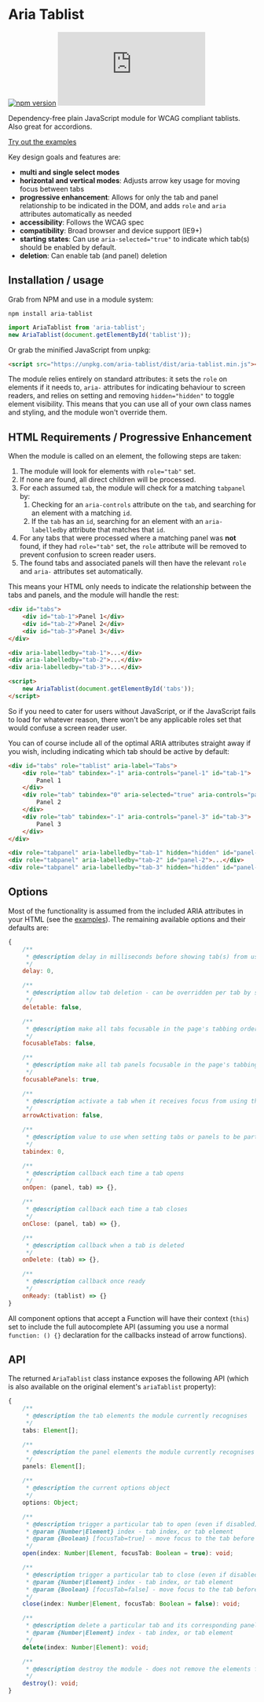 # Aria Tablist

[![npm version](https://img.shields.io/npm/v/aria-tablist.svg)](http://npm.im/aria-tablist)
[![gzip size](http://img.badgesize.io/https://unpkg.com/aria-tablist/dist/aria-tablist.min.js?compression=gzip)](https://unpkg.com/aria-tablist/dist/aria-tablist.min.js)

Dependency-free plain JavaScript module for WCAG compliant tablists. Also great for accordions.

[Try out the examples](https://mynamesleon.github.io/aria-tablist/examples/)

Key design goals and features are:

-   **multi and single select modes**
-   **horizontal and vertical modes**: Adjusts arrow key usage for moving focus between tabs
-   **progressive enhancement**: Allows for only the tab and panel relationship to be indicated in the DOM, and adds `role` and `aria` attributes automatically as needed
-   **accessibility**: Follows the WCAG spec
-   **compatibility**: Broad browser and device support (IE9+)
-   **starting states**: Can use `aria-selected="true"` to indicate which tab(s) should be enabled by default.
-   **deletion**: Can enable tab (and panel) deletion

## Installation / usage

Grab from NPM and use in a module system:

```
npm install aria-tablist
```

```javascript
import AriaTablist from 'aria-tablist';
new AriaTablist(document.getElementById('tablist'));
```

Or grab the minified JavaScript from unpkg:

```html
<script src="https://unpkg.com/aria-tablist/dist/aria-tablist.min.js"></script>
```

The module relies entirely on standard attributes: it sets the `role` on elements if it needs to, `aria-` attributes for indicating behaviour to screen readers, and relies on setting and removing `hidden="hidden"` to toggle element visibility. This means that you can use all of your own class names and styling, and the module won't override them.

## HTML Requirements / Progressive Enhancement

When the module is called on an element, the following steps are taken:

1. The module will look for elements with `role="tab"` set.
2. If none are found, all direct children will be processed.
3. For each assumed `tab`, the module will check for a matching `tabpanel` by:
    1. Checking for an `aria-controls` attribute on the `tab`, and searching for an element with a matching `id`.
    2. If the `tab` has an `id`, searching for an element with an `aria-labelledby` attribute that matches that `id`.
4. For any tabs that were processed where a matching panel was **not** found, if they had `role="tab"` set, the `role` attribute will be removed to prevent confusion to screen reader users.
5. The found tabs and associated panels will then have the relevant `role` and `aria-` attributes set automatically.

This means your HTML only needs to indicate the relationship between the tabs and panels, and the module will handle the rest:

```html
<div id="tabs">
    <div id="tab-1">Panel 1</div>
    <div id="tab-2">Panel 2</div>
    <div id="tab-3">Panel 3</div>
</div>

<div aria-labelledby="tab-1">...</div>
<div aria-labelledby="tab-2">...</div>
<div aria-labelledby="tab-3">...</div>

<script>
    new AriaTablist(document.getElementById('tabs'));
</script>
```

So if you need to cater for users without JavaScript, or if the JavaScript fails to load for whatever reason, there won't be any applicable roles set that would confuse a screen reader user.

You can of course include all of the optimal ARIA attributes straight away if you wish, including indicating which tab should be active by default:

```html
<div id="tabs" role="tablist" aria-label="Tabs">
    <div role="tab" tabindex="-1" aria-controls="panel-1" id="tab-1">
        Panel 1
    </div>
    <div role="tab" tabindex="0" aria-selected="true" aria-controls="panel-2" id="tab-2">
        Panel 2
    </div>
    <div role="tab" tabindex="-1" aria-controls="panel-3" id="tab-3">
        Panel 3
    </div>
</div>

<div role="tabpanel" aria-labelledby="tab-1" hidden="hidden" id="panel-1">...</div>
<div role="tabpanel" aria-labelledby="tab-2" id="panel-2">...</div>
<div role="tabpanel" aria-labelledby="tab-3" hidden="hidden" id="panel-3">...</div>
```

## Options

Most of the functionality is assumed from the included ARIA attributes in your HTML (see the [examples](https://mynamesleon.github.io/aria-tablist/examples/)). The remaining available options and their defaults are:

```javascript
{
    /**
     * @description delay in milliseconds before showing tab(s) from user interaction
     */
    delay: 0,

    /**
     * @description allow tab deletion - can be overridden per tab by setting data-deletable="false"
     */
    deletable: false,

    /**
     * @description make all tabs focusable in the page's tabbing order (by setting a `tabindex` on them), instead of just 1
     */
    focusableTabs: false,

    /**
     * @description make all tab panels focusable in the page's tabbing order (by setting a `tabindex` on them)
     */
    focusablePanels: true,

    /**
     * @description activate a tab when it receives focus from using the arrow keys
     */
    arrowActivation: false,

    /**
     * @description value to use when setting tabs or panels to be part of the page's tabbing order
     */
    tabindex: 0,

    /**
     * @description callback each time a tab opens
     */
    onOpen: (panel, tab) => {},

    /**
     * @description callback each time a tab closes
     */
    onClose: (panel, tab) => {},

    /**
     * @description callback when a tab is deleted
     */
    onDelete: (tab) => {},

    /**
     * @description callback once ready
     */
    onReady: (tablist) => {}
}
```

All component options that accept a Function will have their context (`this`) set to include the full autocomplete API (assuming you use a normal `function: () {}` declaration for the callbacks instead of arrow functions).

## API

The returned `AriaTablist` class instance exposes the following API (which is also available on the original element's `ariaTablist` property):

```typescript
{
    /**
     * @description the tab elements the module currently recognises
     */
    tabs: Element[];

    /**
     * @description the panel elements the module currently recognises
     */
    panels: Element[];

    /**
     * @description the current options object
     */
    options: Object;

    /**
     * @description trigger a particular tab to open (even if disabled)
     * @param {Number|Element} index - tab index, or tab element
     * @param {Boolean} [focusTab=true] - move focus to the tab before opening
     */
    open(index: Number|Element, focusTab: Boolean = true): void;

    /**
     * @description trigger a particular tab to close (even if disabled)
     * @param {Number|Element} index - tab index, or tab element
     * @param {Boolean} [focusTab=false] - move focus to the tab before closing
     */
    close(index: Number|Element, focusTab: Boolean = false): void;

    /**
     * @description delete a particular tab and its corresponding panel (if deletable)
     * @param {Number|Element} index - tab index, or tab element
     */
    delete(index: Number|Element): void;

    /**
     * @description destroy the module - does not remove the elements from the DOM
     */
    destroy(): void;
}
```
